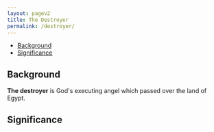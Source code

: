 ```yaml
---
layout: pagev2
title: The Destroyer
permalink: /destroyer/
---
```

- [Background](#background)
- [Significance](#significance)

## Background

**The destroyer** is God's executing angel which passed over the land of Egypt.

## Significance
